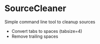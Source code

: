 ﻿# SourceCleaner

Simple command line tool to cleanup sources

- Convert tabs to spaces (tabsize=4)
- Remove trailing spaces